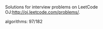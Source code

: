 Solutions for interview problems on LeetCode OJ:http://oj.leetcode.com/problems/. 


algorithms: 97/182
